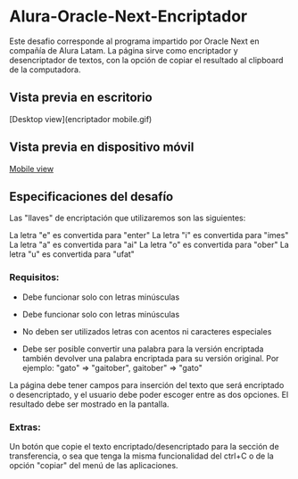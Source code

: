 # Alura-Oracle-Next-Encriptador

Este desafio corresponde al programa impartido por Oracle Next en compañía de Alura Latam. La página sirve como encriptador y desencriptador de textos, con la opción de copiar el resultado al clipboard de la computadora.

## Vista previa en escritorio

[Desktop view](encriptador mobile.gif)

## Vista previa en dispositivo móvil

[Mobile view](encriptador.gif)

## Especificaciones del desafío

Las "llaves" de encriptación que utilizaremos son las siguientes:

La letra "e" es convertida para "enter"
La letra "i" es convertida para "imes"
La letra "a" es convertida para "ai"
La letra "o" es convertida para "ober"
La letra "u" es convertida para "ufat"

### Requisitos:

* Debe funcionar solo con letras minúsculas</li>

* Debe funcionar solo con letras minúsculas
  
* No deben ser utilizados letras con acentos ni caracteres especiales
  
* Debe ser posible convertir una palabra para la versión encriptada también devolver una palabra encriptada para su versión original. Por ejemplo: "gato" => "gaitober", gaitober" => "gato"

La página debe tener campos para
inserción del texto que será encriptado o desencriptado, y el usuario debe poder escoger entre as dos opciones.
El resultado debe ser mostrado en la pantalla.

### Extras:

Un botón que copie el texto encriptado/desencriptado para la sección de transferencia, o sea que tenga la misma funcionalidad del ctrl+C o de la opción "copiar" del menú de las aplicaciones.
